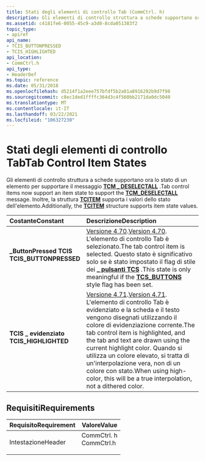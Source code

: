 ```yaml
---
title: Stati degli elementi di controllo Tab (CommCtrl. h)
description: Gli elementi di controllo struttura a schede supportano ora lo stato di un elemento per supportare il \_ messaggio TCM DESELECTALL. Inoltre, la struttura TCITEM supporta i valori dello stato dell'elemento.
ms.assetid: c4181fe6-0055-45c9-a3d0-8cda051383f2
topic_type:
- apiref
api_name:
- TCIS_BUTTONPRESSED
- TCIS_HIGHLIGHTED
api_location:
- CommCtrl.h
api_type:
- HeaderDef
ms.topic: reference
ms.date: 05/31/2018
ms.openlocfilehash: d5214f1a2eee757bfdf5b2a81a8916292b9d7f98
ms.sourcegitcommit: c8ec1ded1ffffc364d3c4f560bb2171da0dc5040
ms.translationtype: MT
ms.contentlocale: it-IT
ms.lasthandoff: 03/22/2021
ms.locfileid: "106327230"
---
```

# <a name="tab-control-item-states"></a><span data-ttu-id="de462-104">Stati degli elementi di controllo Tab</span><span class="sxs-lookup"><span data-stu-id="de462-104">Tab Control Item States</span></span>

<span data-ttu-id="de462-105">Gli elementi di controllo struttura a schede supportano ora lo stato di un elemento per supportare il messaggio [**TCM \_ DESELECTALL**](tcm-deselectall.md) .</span><span class="sxs-lookup"><span data-stu-id="de462-105">Tab control items now support an item state to support the [**TCM\_DESELECTALL**](tcm-deselectall.md) message.</span></span> <span data-ttu-id="de462-106">Inoltre, la struttura [**TCITEM**](/windows/win32/api/commctrl/ns-commctrl-tcitema) supporta i valori dello stato dell'elemento.</span><span class="sxs-lookup"><span data-stu-id="de462-106">Additionally, the [**TCITEM**](/windows/win32/api/commctrl/ns-commctrl-tcitema) structure supports item state values.</span></span>



| <span data-ttu-id="de462-107">Costante</span><span class="sxs-lookup"><span data-stu-id="de462-107">Constant</span></span>                                                                                                                                                                     | <span data-ttu-id="de462-108">Descrizione</span><span class="sxs-lookup"><span data-stu-id="de462-108">Description</span></span>                                                                                                                                                                                                                                    |
|:-----------------------------------------------------------------------------------------------------------------------------------------------------------------------------|:-----------------------------------------------------------------------------------------------------------------------------------------------------------------------------------------------------------------------------------------------|
| <span id="TCIS_BUTTONPRESSED"></span><span id="tcis_buttonpressed"></span><dl> <span data-ttu-id="de462-109"><dt>**\_ButtonPressed TCIS**</dt></span><span class="sxs-lookup"><span data-stu-id="de462-109"><dt>**TCIS\_BUTTONPRESSED**</dt></span></span> </dl> | <span data-ttu-id="de462-110">[Versione 4,70](common-control-versions.md).</span><span class="sxs-lookup"><span data-stu-id="de462-110">[Version 4.70](common-control-versions.md).</span></span> <span data-ttu-id="de462-111">L'elemento di controllo Tab è selezionato.</span><span class="sxs-lookup"><span data-stu-id="de462-111">The tab control item is selected.</span></span> <span data-ttu-id="de462-112">Questo stato è significativo solo se è stato impostato il flag di stile dei [**\_ pulsanti TCS**](tab-control-styles.md) .</span><span class="sxs-lookup"><span data-stu-id="de462-112">This state is only meaningful if the [**TCS\_BUTTONS**](tab-control-styles.md) style flag has been set.</span></span><br/>                                 |
| <span id="TCIS_HIGHLIGHTED"></span><span id="tcis_highlighted"></span><dl> <span data-ttu-id="de462-113"><dt>**TCIS \_ evidenziato**</dt></span><span class="sxs-lookup"><span data-stu-id="de462-113"><dt>**TCIS\_HIGHLIGHTED**</dt></span></span> </dl>       | <span data-ttu-id="de462-114">[Versione 4,71](common-control-versions.md).</span><span class="sxs-lookup"><span data-stu-id="de462-114">[Version 4.71](common-control-versions.md).</span></span> <span data-ttu-id="de462-115">L'elemento di controllo Tab è evidenziato e la scheda e il testo vengono disegnati utilizzando il colore di evidenziazione corrente.</span><span class="sxs-lookup"><span data-stu-id="de462-115">The tab control item is highlighted, and the tab and text are drawn using the current highlight color.</span></span> <span data-ttu-id="de462-116">Quando si utilizza un colore elevato, si tratta di un'interpolazione vera, non di un colore con stato.</span><span class="sxs-lookup"><span data-stu-id="de462-116">When using high-color, this will be a true interpolation, not a dithered color.</span></span><br/> |



## <a name="requirements"></a><span data-ttu-id="de462-117">Requisiti</span><span class="sxs-lookup"><span data-stu-id="de462-117">Requirements</span></span>



| <span data-ttu-id="de462-118">Requisito</span><span class="sxs-lookup"><span data-stu-id="de462-118">Requirement</span></span> | <span data-ttu-id="de462-119">Valore</span><span class="sxs-lookup"><span data-stu-id="de462-119">Value</span></span> |
|-------------------|---------------------------------------------------------------------------------------|
| <span data-ttu-id="de462-120">Intestazione</span><span class="sxs-lookup"><span data-stu-id="de462-120">Header</span></span><br/> | <dl> <span data-ttu-id="de462-121"><dt>CommCtrl. h</dt></span><span class="sxs-lookup"><span data-stu-id="de462-121"><dt>CommCtrl.h</dt></span></span> </dl> |



 

 





